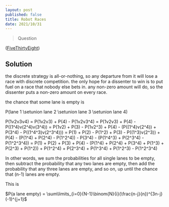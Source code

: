```yaml
---
layout: post
published: false
title: Robot Races
date: 2021/10/31
---
```


>Question

<!--more-->

([FiveThirtyEight](URL))

## Solution

the discrete strategy is all-or-nothing, so any departure from it will lose a race with discrete competition. the only hope for a dissenter to win is to put fuel on a race that nobody else bets in. any non-zero amount will do, so the dissenter puts a non-zero amount on every race.

the chance that some lane is empty is 

P(lane 1 \setunion lane 2 \setunion lane 3 \setunion lane 4)

P(1v2v3v4) 
= P(1v2v3) + P(4) - P(1v2v3^4)
= P(1v2v3) + P(4) - P((1^4)v(2^4)v(3^4))
= P(1v2) + P(3) - P(1v2^3) + P(4) - (P((1^4)v(2^4)) + P(3^4) - P((1^4^3)v(2^3^4)))
= P(1) + P(2) - P(1^2) + P(3) - P((1^3)v(2^3)) + P(4) - (P(1^4) + P(2^4) - P(1^2^4)) - P(3^4) - (P(1^4^3) + P(2^3^4) - P(1^2^3^4))
= P(1) + P(2) + P(3) + P(4) - (P(1^4) + P(2^4) + P(3^4) + P(1^3) + P(2^3) + P(1^2)) + P(1^2^4) + P(2^3^4) + P(1^3^4) + P(1^2^3) - P(1^2^3^4)

In other words, we sum the probabilities for all single lanes to be empty, then subtract the probability that any two lanes are empty, then add the probability that any three lanes are empty, and so on, up until the chance that (n-1) lanes are empty.  

This is 

$P(a lane empty) = \sum\limits_{i=0}{N-1}\binom{N}{i}(\frac{n-j}{n})^{3n-j}(-1)^{j+1}$
 
 
<br>
